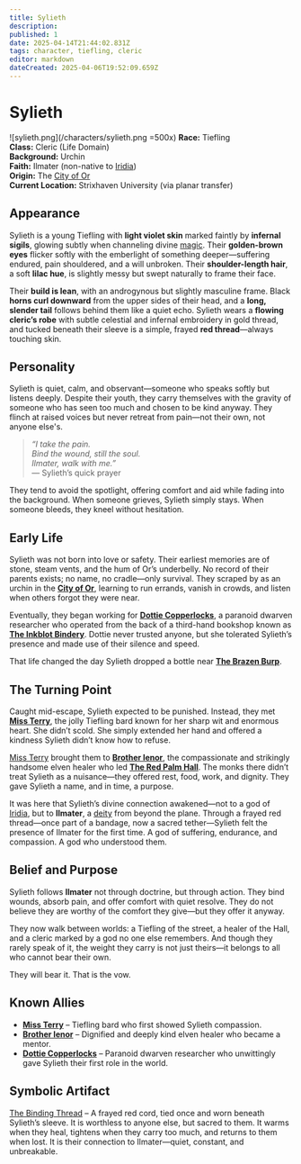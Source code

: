 ```yaml
---
title: Sylieth
description: 
published: 1
date: 2025-04-14T21:44:02.831Z
tags: character, tiefling, cleric
editor: markdown
dateCreated: 2025-04-06T19:52:09.659Z
---
```


# Sylieth
![sylieth.png](/characters/sylieth.png =500x)
**Race:** Tiefling  
**Class:** Cleric (Life Domain)  
**Background:** Urchin  
**Faith:** Ilmater (non-native to [Iridia](/geography/world/iridia.md))  
**Origin:** The [City of Or](/geography/settlement/city/city-of-or.md)  
**Current Location:** Strixhaven University (via planar transfer)  

## Appearance
Sylieth is a young Tiefling with **light violet skin** marked faintly by **infernal sigils**, glowing subtly when channeling divine [magic](/structure/mechanic/magic.md). Their **golden-brown eyes** flicker softly with the emberlight of something deeper—suffering endured, pain shouldered, and a will unbroken. Their **shoulder-length hair**, a soft **lilac hue**, is slightly messy but swept naturally to frame their face. 

Their **build is lean**, with an androgynous but slightly masculine frame. Black **horns curl downward** from the upper sides of their head, and a **long, slender tail** follows behind them like a quiet echo. Sylieth wears a **flowing cleric’s robe** with subtle celestial and infernal embroidery in gold thread, and tucked beneath their sleeve is a simple, frayed **red thread**—always touching skin.

## Personality
Sylieth is quiet, calm, and observant—someone who speaks softly but listens deeply. Despite their youth, they carry themselves with the gravity of someone who has seen too much and chosen to be kind anyway. They flinch at raised voices but never retreat from pain—not their own, not anyone else's.

> *“I take the pain.  
> Bind the wound, still the soul.  
> Ilmater, walk with me.”*  
> — Sylieth’s quick prayer

They tend to avoid the spotlight, offering comfort and aid while fading into the background. When someone grieves, Sylieth simply stays. When someone bleeds, they kneel without hesitation.

## Early Life
Sylieth was not born into love or safety. Their earliest memories are of stone, steam vents, and the hum of Or’s underbelly. No record of their parents exists; no name, no cradle—only survival. They scraped by as an urchin in the **[City of Or](/geography/settlement/city/city-of-or.md)**, learning to run errands, vanish in crowds, and listen when others forgot they were near.

Eventually, they began working for **[Dottie Copperlocks](/geography/settlement/city/city-of-or/local/dottie-copperlocks.md)**, a paranoid dwarven researcher who operated from the back of a third-hand bookshop known as **[The Inkblot Bindery](/geography/settlement/city/city-of-or/shop/the-inkblot-bindery.md)**. Dottie never trusted anyone, but she tolerated Sylieth’s presence and made use of their silence and speed.

That life changed the day Sylieth dropped a bottle near **[The Brazen Burp](/geography/settlement/city/city-of-or/shop/the-brazen-burp.md)**.

## The Turning Point
Caught mid-escape, Sylieth expected to be punished. Instead, they met **[Miss Terry](/being/character/miss-terry.md)**, the jolly Tiefling bard known for her sharp wit and enormous heart. She didn’t scold. She simply extended her hand and offered a kindness Sylieth didn’t know how to refuse.

[Miss Terry](/being/character/miss-terry.md) brought them to **[Brother Ienor](/geography/settlement/city/city-of-or/shop/the-red-palm-hall/brother-ienor.md)**, the compassionate and strikingly handsome elven healer who led **[The Red Palm Hall](/geography/settlement/city/city-of-or/shop/the-red-palm-hall.md)**. The monks there didn’t treat Sylieth as a nuisance—they offered rest, food, work, and dignity. They gave Sylieth a name, and in time, a purpose.

It was here that Sylieth’s divine connection awakened—not to a god of [Iridia](/geography/world/iridia.md), but to **Ilmater**, a [deity](/structure/mechanic/deity.md) from beyond the plane. Through a frayed red thread—once part of a bandage, now a sacred tether—Sylieth felt the presence of Ilmater for the first time. A god of suffering, endurance, and compassion. A god who understood them.

## Belief and Purpose
Sylieth follows **Ilmater** not through doctrine, but through action. They bind wounds, absorb pain, and offer comfort with quiet resolve. They do not believe they are worthy of the comfort they give—but they offer it anyway.

They now walk between worlds: a Tiefling of the street, a healer of the Hall, and a cleric marked by a god no one else remembers. And though they rarely speak of it, the weight they carry is not just theirs—it belongs to all who cannot bear their own.

They will bear it. That is the vow.

## Known Allies
- **[Miss Terry](/being/character/miss-terry.md)** – Tiefling bard who first showed Sylieth compassion.  
- **[Brother Ienor](/geography/settlement/city/city-of-or/shop/the-red-palm-hall/brother-ienor.md)** – Dignified and deeply kind elven healer who became a mentor.  
- **[Dottie Copperlocks](/geography/settlement/city/city-of-or/local/dottie-copperlocks.md)** – Paranoid dwarven researcher who unwittingly gave Sylieth their first role in the world.

## Symbolic Artifact
[The Binding Thread](/being/character/sylieth/the-binding-thread.md) – A frayed red cord, tied once and worn beneath Sylieth’s sleeve. It is worthless to anyone else, but sacred to them. It warms when they heal, tightens when they carry too much, and returns to them when lost. It is their connection to Ilmater—quiet, constant, and unbreakable.

